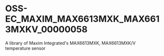 # OSS-EC_MAXIM_MAX6613MXK_MAX6613MXKV_00000058
A library of Maxim Integrated's MAX6613MXK, MAX6613MXK/V temperature sensor
